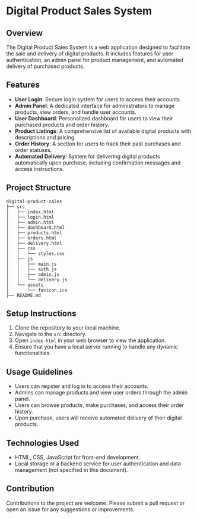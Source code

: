 # Digital Product Sales System

## Overview
The Digital Product Sales System is a web application designed to facilitate the sale and delivery of digital products. It includes features for user authentication, an admin panel for product management, and automated delivery of purchased products.

## Features
- **User Login**: Secure login system for users to access their accounts.
- **Admin Panel**: A dedicated interface for administrators to manage products, view orders, and handle user accounts.
- **User Dashboard**: Personalized dashboard for users to view their purchased products and order history.
- **Product Listings**: A comprehensive list of available digital products with descriptions and pricing.
- **Order History**: A section for users to track their past purchases and order statuses.
- **Automated Delivery**: System for delivering digital products automatically upon purchase, including confirmation messages and access instructions.

## Project Structure
```
digital-product-sales
├── src
│   ├── index.html
│   ├── login.html
│   ├── admin.html
│   ├── dashboard.html
│   ├── products.html
│   ├── orders.html
│   ├── delivery.html
│   ├── css
│   │   └── styles.css
│   ├── js
│   │   ├── main.js
│   │   ├── auth.js
│   │   ├── admin.js
│   │   └── delivery.js
│   └── assets
│       └── favicon.ico
├── README.md
```

## Setup Instructions
1. Clone the repository to your local machine.
2. Navigate to the `src` directory.
3. Open `index.html` in your web browser to view the application.
4. Ensure that you have a local server running to handle any dynamic functionalities.

## Usage Guidelines
- Users can register and log in to access their accounts.
- Admins can manage products and view user orders through the admin panel.
- Users can browse products, make purchases, and access their order history.
- Upon purchase, users will receive automated delivery of their digital products.

## Technologies Used
- HTML, CSS, JavaScript for front-end development.
- Local storage or a backend service for user authentication and data management (not specified in this document).

## Contribution
Contributions to the project are welcome. Please submit a pull request or open an issue for any suggestions or improvements.